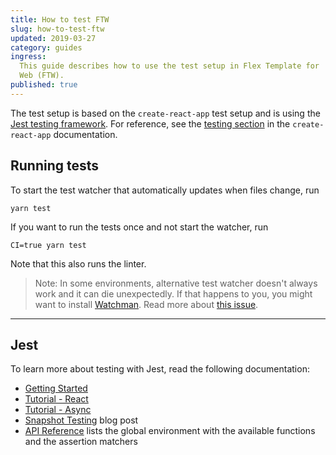 ```yaml
---
title: How to test FTW
slug: how-to-test-ftw
updated: 2019-03-27
category: guides
ingress:
  This guide describes how to use the test setup in Flex Template for
  Web (FTW).
published: true
---
```


The test setup is based on the `create-react-app` test setup and is
using the [Jest testing framework](https://facebook.github.io/jest/).
For reference, see the
[testing section](https://facebook.github.io/create-react-app/docs/running-tests)
in the `create-react-app` documentation.

## Running tests

To start the test watcher that automatically updates when files change,
run

    yarn test

If you want to run the tests once and not start the watcher, run

    CI=true yarn test

Note that this also runs the linter.

> Note: In some environments, alternative test watcher doesn't always
> work and it can die unexpectedly. If that happens to you, you might
> want to install
> [Watchman](https://facebook.github.io/watchman/docs/install.html).
> Read more about
> [this issue](https://github.com/facebook/create-react-app/issues/871).

---

## Jest

To learn more about testing with Jest, read the following documentation:

- [Getting Started](https://facebook.github.io/jest/docs/getting-started.html)
- [Tutorial - React](https://facebook.github.io/jest/docs/tutorial-react.html)
- [Tutorial - Async](https://facebook.github.io/jest/docs/tutorial-async.html)
- [Snapshot Testing](https://facebook.github.io/jest/blog/2016/07/27/jest-14.html)
  blog post
- [API Reference](https://facebook.github.io/jest/docs/api.html) lists
  the global environment with the available functions and the assertion
  matchers
